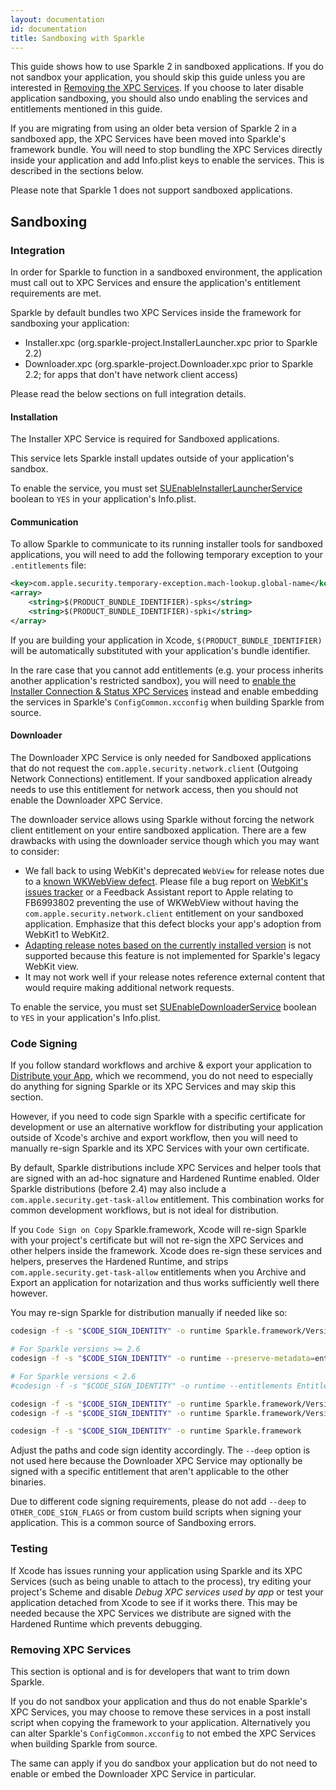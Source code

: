 ```yaml
---
layout: documentation
id: documentation
title: Sandboxing with Sparkle
---
```


This guide shows how to use Sparkle 2 in sandboxed applications. If you do not sandbox your application, you should skip this guide unless you are interested in [Removing the XPC Services](#removing-xpc-services). If you choose to later disable application sandboxing, you should also undo enabling the services and entitlements mentioned in this guide.

If you are migrating from using an older beta version of Sparkle 2 in a sandboxed app, the XPC Services have been moved into Sparkle's framework bundle. You will need to stop bundling the XPC Services directly inside your application and add Info.plist keys to enable the services. This is described in the sections below.

Please note that Sparkle 1 does not support sandboxed applications.

## Sandboxing

### Integration

In order for Sparkle to function in a sandboxed environment, the application must call out to XPC Services and ensure the application's entitlement requirements are met.

Sparkle by default bundles two XPC Services inside the framework for sandboxing your application:

* Installer.xpc (org.sparkle-project.InstallerLauncher.xpc prior to Sparkle 2.2)
* Downloader.xpc (org.sparkle-project.Downloader.xpc prior to Sparkle 2.2; for apps that don't have network client access)

Please read the below sections on full integration details.

#### Installation

The Installer XPC Service is required for Sandboxed applications.

This service lets Sparkle install updates outside of your application's sandbox.

To enable the service, you must set [SUEnableInstallerLauncherService](/documentation/customization#sandboxing-settings) boolean to `YES` in your application's Info.plist.

#### Communication

To allow Sparkle to communicate to its running installer tools for sandboxed applications, you will need to add the following temporary exception to your `.entitlements` file:

```xml
<key>com.apple.security.temporary-exception.mach-lookup.global-name</key>
<array>
    <string>$(PRODUCT_BUNDLE_IDENTIFIER)-spks</string>
    <string>$(PRODUCT_BUNDLE_IDENTIFIER)-spki</string>
</array>
```

If you are building your application in Xcode, `$(PRODUCT_BUNDLE_IDENTIFIER)` will be automatically substituted with your application's bundle identifier.

In the rare case that you cannot add entitlements (e.g. your process inherits another application's restricted sandbox), you will need to [enable the Installer Connection & Status XPC Services](/documentation/customization#sandboxing-settings) instead and enable embedding the services in Sparkle's `ConfigCommon.xcconfig` when building Sparkle from source.

#### Downloader

The Downloader XPC Service is only needed for Sandboxed applications that do not request the `com.apple.security.network.client` (Outgoing Network Connections) entitlement. If your sandboxed application already needs to use this entitlement for network access, then you should not enable the Downloader XPC Service.

The downloader service allows using Sparkle without forcing the network client entitlement on your entire sandboxed application. There are a few drawbacks with using the downloader service though which you may want to consider:

* We fall back to using WebKit's deprecated `WebView` for release notes due to a [known WKWebView defect](https://github.com/feedback-assistant/reports/issues/1). Please file a bug report on [WebKit's issues tracker](https://webkit.org/reporting-bugs/) or a Feedback Assistant report to Apple relating to FB6993802 preventing the use of WKWebView without having the `com.apple.security.network.client` entitlement on your sandboxed application. Emphasize that this defect blocks your app's adoption from WebKit1 to WebKit2.
* [Adapting release notes based on the currently installed version](/documentation/publishing#adapting-release-notes-based-on-currently-installed-version) is not supported because this feature is not implemented for Sparkle's legacy WebKit view.
* It may not work well if your release notes reference external content that would require making additional network requests.

To enable the service, you must set [SUEnableDownloaderService](/documentation/customization#sandboxing-settings) boolean to `YES` in your application's Info.plist.

### Code Signing

If you follow standard workflows and archive & export your application to [Distribute your App](/documentation#4-distributing-your-app), which we recommend, you do not need to especially do anything for signing Sparkle or its XPC Services and may skip this section.

However, if you need to code sign Sparkle with a specific certificate for development or use an alternative workflow for distributing your application outside of Xcode's archive and export workflow, then you will need to manually re-sign Sparkle and its XPC Services with your own certificate.

By default, Sparkle distributions include XPC Services and helper tools that are signed with an ad-hoc signature and Hardened Runtime enabled. Older Sparkle distributions (before 2.4) may also include a `com.apple.security.get-task-allow` entitlement. This combination works for common development workflows, but is not ideal for distribution.

If you `Code Sign on Copy` Sparkle.framework, Xcode will re-sign Sparkle with your project's certificate but will not re-sign the XPC Services and other helpers inside the framework. Xcode does re-sign these services and helpers, preserves the Hardened Runtime, and strips `com.apple.security.get-task-allow` entitlements when you Archive and Export an application for notarization and thus works sufficiently well there however.

You may re-sign Sparkle for distribution manually if needed like so:

```sh
codesign -f -s "$CODE_SIGN_IDENTITY" -o runtime Sparkle.framework/Versions/B/XPCServices/Installer.xpc

# For Sparkle versions >= 2.6
codesign -f -s "$CODE_SIGN_IDENTITY" -o runtime --preserve-metadata=entitlements Sparkle.framework/Versions/B/XPCServices/Downloader.xpc

# For Sparkle versions < 2.6
#codesign -f -s "$CODE_SIGN_IDENTITY" -o runtime --entitlements Entitlements/Downloader.entitlements Sparkle.framework/Versions/B/XPCServices/Downloader.xpc

codesign -f -s "$CODE_SIGN_IDENTITY" -o runtime Sparkle.framework/Versions/B/Autoupdate
codesign -f -s "$CODE_SIGN_IDENTITY" -o runtime Sparkle.framework/Versions/B/Updater.app

codesign -f -s "$CODE_SIGN_IDENTITY" -o runtime Sparkle.framework
```

Adjust the paths and code sign identity accordingly. The `--deep` option is not used here because the Downloader XPC Service may optionally be signed with a specific entitlement that aren't applicable to the other binaries.

Due to different code signing requirements, please do not add `--deep` to `OTHER_CODE_SIGN_FLAGS` or from custom build scripts when signing your application. This is a common source of Sandboxing errors.

### Testing

If Xcode has issues running your application using Sparkle and its XPC Services (such as being unable to attach to the process), try editing your project's Scheme and disable *Debug XPC services used by app* or test your application detached from Xcode to see if it works there. This may be needed because the XPC Services we distribute are signed with the Hardened Runtime which prevents debugging.

### Removing XPC Services

This section is optional and is for developers that want to trim down Sparkle.

If you do not sandbox your application and thus do not enable Sparkle's XPC Services, you may choose to remove these services in a post install script when copying the framework to your application. Alternatively you can alter Sparkle's `ConfigCommon.xcconfig` to not embed the XPC Services when building Sparkle from source.

The same can apply if you do sandbox your application but do not need to enable or embed the Downloader XPC Service in particular.
